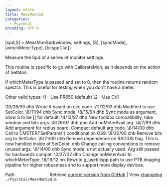 ```yaml
---
layout: mfile
title: MeasMonSpd
categories:
  - PsychCal
encoding: UTF-8
---
```


 [spd,S] = MeasMonSpd(window, settings, [S], [syncMode], [whichMeterType], [bitsppClut])

 Measure the Spd of a series of monitor settings.

 This routine is specific to go with CalibrateMon,
 as it depends on the action of SetMon.

 If whichMeterType is passed and set to 0, then the routine
 returns random spectra.  This is useful for testing when
 you don't have a meter.

 Other valid types:
  \1 - Use PR650 (default)
  \2 - Use CVI

 \10/26/93  dhb    Wrote it based on ccc code.
 \11/12/93  dhb    Modified to use SetColor.
 \8/11/94    dhb   Sync mode.
 \8/15/94   dhb    Sync mode as argument, allow S to be [] for default.
 \4/12/97   dhb   New toolbox compatibility, take window and bits args.
 \8/26/97   dhb   pbe Add noMeterAvail arg.
 \4/7/99    dhb   Add argument for radius board. Compact default arg code.
 \8/14/00   dhb   Call to CMETER('SetParams') conditional on OS9.
 \8/20/00   dhb   Remove bits arg to SetColor.
 \8/21/00   dhb   Remove dependence on RADIUS flag.  This is now handled inside of SetColor.
            dhb   Change calling conventions to remove unused args.
 \9/14/00   dhb   Sync mode is not actually used.  Arg still passed for backwards compat.
 \2/27/02   dhb   Change noMeterAvail to whichMeterType.
 \8/19/12   mk    Rewrite g\_usebitspp path to use PTB imaging pipeline for higher robustness
                 and to support more display devices.


<div class="code_header" style="text-align:right;">
  <span style="float:left;">Path&nbsp;&nbsp;</span> <span class="counter">Retrieve <a href=
  "https://raw.github.com/Psychtoolbox-3/Psychtoolbox-3/beta/./PsychCal/MeasMonSpd.m">current version from GitHub</a> | View <a href=
  "https://github.com/Psychtoolbox-3/Psychtoolbox-3/commits/beta/./PsychCal/MeasMonSpd.m">changelog</a></span>
</div>
<div class="code">
  <code>./PsychCal/MeasMonSpd.m</code>
</div>
